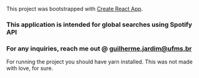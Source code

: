 This project was bootstrapped with [Create React App](https://github.com/facebook/create-react-app).

### This application is intended for global searches using Spotify API
### For any inquiries, reach me out @ guilherme.jardim@ufms.br

For running the project you should have yarn installed.
This was not made with love, for sure.
